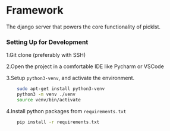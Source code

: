 # Framework
The django server that powers the core functionality of picklst.

### Setting Up for Development
1.Git clone (preferably with SSH)

2.Open the project in a comfortable IDE like Pycharm or VSCode

3.Setup `python3-venv`, and activate the environment. 
``` bash
    sudo apt-get install python3-venv
    python3 -m venv ./venv
    source venv/bin/activate
```

4.Install python packages from `requirements.txt`
```bash
    pip install -r requirements.txt
```